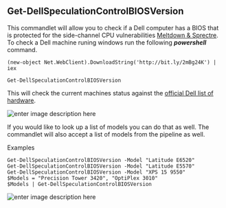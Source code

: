 
## Get-DellSpeculationControlBIOSVersion

This commandlet will allow you to check if a Dell computer has a BIOS that is protected for the side-channel CPU vulnerabilities [Meltdown & Sprectre](https://meltdownattack.com/).
To check a Dell machine runing windows run the following ***powershell*** command.

    (new-object Net.WebClient).DownloadString('http://bit.ly/2mBg24K') | iex

    Get-DellSpeculationControlBIOSVersion
This will check the current machines status against the [official Dell list of hardware](http://www.dell.com/support/article/us/en/04/sln308587/microprocessor-side-channel-vulnerabilities-cve-2017-5715-cve-2017-5753-cve-2017-5754-impact-on-dell-products).

![enter image description here](https://i.imgur.com/w7ra55o.png)

If you would like to look up a list of models you can do that as well. The commandlet will also accept a list of models from the pipeline as well.

Examples

    Get-DellSpeculationControlBIOSVersion -Model "Latitude E6520"
    Get-DellSpeculationControlBIOSVersion -Model "Latitude E5570"
    Get-DellSpeculationControlBIOSVersion -Model "XPS 15 9550"
    $Models = "Precision Tower 3420", "OptiPlex 3010"
    $Models | Get-DellSpeculationControlBIOSVersion 

![enter image description here](https://i.imgur.com/Qe3uKyk.png)
